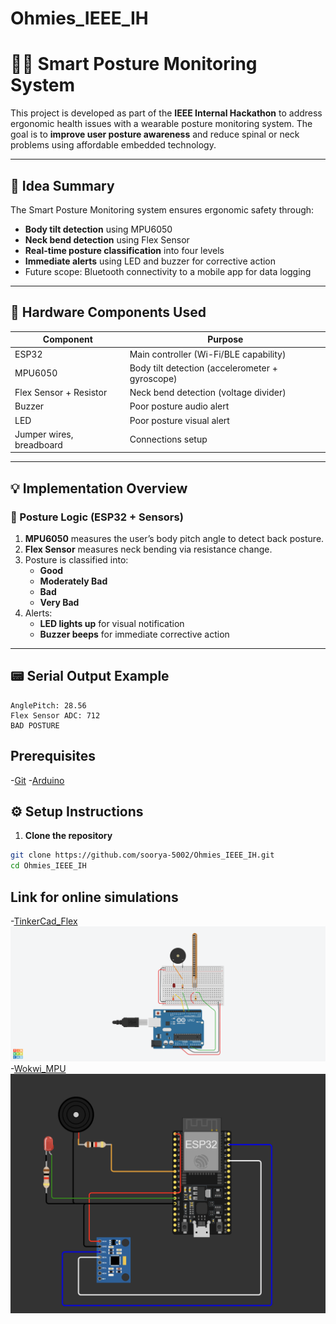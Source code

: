 # Ohmies_IEEE_IH
# 🧍‍♂️ Smart Posture Monitoring System

This project is developed as part of the **IEEE Internal Hackathon** to address ergonomic health issues with a wearable posture monitoring system. The goal is to **improve user posture awareness** and reduce spinal or neck problems using affordable embedded technology.

---

## 🧠 Idea Summary

The Smart Posture Monitoring system ensures ergonomic safety through:

- **Body tilt detection** using MPU6050  
- **Neck bend detection** using Flex Sensor  
- **Real-time posture classification** into four levels  
- **Immediate alerts** using LED and buzzer for corrective action  
- Future scope: Bluetooth connectivity to a mobile app for data logging

---

## 🔧 Hardware Components Used

| Component       | Purpose                                |
|-----------------|----------------------------------------|
| ESP32           | Main controller (Wi-Fi/BLE capability) |
| MPU6050         | Body tilt detection (accelerometer + gyroscope) |
| Flex Sensor + Resistor | Neck bend detection (voltage divider) |
| Buzzer          | Poor posture audio alert               |
| LED             | Poor posture visual alert              |
| Jumper wires, breadboard | Connections setup            |

---

## 💡 Implementation Overview

### 🧍 Posture Logic (ESP32 + Sensors)

1. **MPU6050** measures the user’s body pitch angle to detect back posture.  
2. **Flex Sensor** measures neck bending via resistance change.  
3. Posture is classified into:
   - **Good**
   - **Moderately Bad**
   - **Bad**
   - **Very Bad**
4. Alerts:
   - **LED lights up** for visual notification
   - **Buzzer beeps** for immediate corrective action

---

## 📟 Serial Output Example

```plaintext
AnglePitch: 28.56
Flex Sensor ADC: 712
BAD POSTURE
```
## Prerequisites

-[Git](https://git-scm.com/)
-[Arduino](https://www.arduino.cc/en/software/)

## ⚙️ **Setup Instructions**

1. **Clone the repository**

```bash
git clone https://github.com/soorya-5002/Ohmies_IEEE_IH.git
cd Ohmies_IEEE_IH
```
## Link for online simulations 
-[TinkerCad_Flex](https://www.tinkercad.com/things/eKEjw6xYc0x-ieeeihflexsensor-/editel?returnTo=https%3A%2F%2Fwww.tinkercad.com%2Fdashboard%2Fdesigns%2Fcircuits)
![Flex_schematic](images/IEEE_IH_flexsensor_pic.png)
-[Wokwi_MPU](https://wokwi.com/projects/434751258011689985)
![MPU_schematic](images/IEEE_IH_MPU_pic.png)



